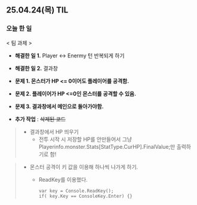 ## 25.04.24(목) TIL

### 오늘 한 일
< 팀 과제 >

* __해결한 일 1.__ Player <-> Enermy 턴 반복되게 하기
* __해결한 일 2.__ 결과창
  
* __문제 1. 몬스터가 HP <= 0이어도 플레이어를 공격함.__   
* __문제 2. 플레이어가 HP <=0인 몬스터를 공격할 수 있음.__   
* __문제 3. 결과창에서 메인으로 돌아가야함.__

* __추가 작업__ : ~~삭제된 코드~~
> * 결과창에서 HP 띄우기
>   * 전투 시작 시 저장할 HP를 안만들어서 그냥 Playerinfo.monster.Stats[StatType.CurHP].FinalValue;만 출력하기로 함!
    
> * 몬스터 공격이 키 값을 이용해 하나씩 나가게 하기.
>   * ReadKey를 이용했다.
>    
>         var key = Console.ReadKey();
>         if( key.Key == ConsoleKey.Enter) {}
>
